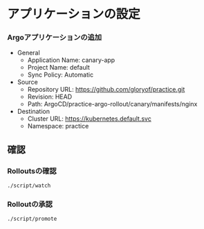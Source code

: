 # アプリケーションの設定
### Argoアプリケーションの追加
- General
  - Application Name: canary-app
  - Project Name: default
  - Sync Policy: Automatic
- Source
  - Repository URL: https://github.com/gloryof/practice.git
  - Revision: HEAD
  - Path: ArgoCD/practice-argo-rollout/canary/manifests/nginx
- Destination
  - Cluster URL: https://kubernetes.default.svc
  - Namespace: practice


## 確認
### Rolloutsの確認
```
./script/watch
```

### Rolloutの承認
```
./script/promote
```